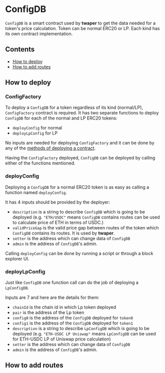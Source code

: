 # ConfigDB

`ConfigDB` is a smart contract used by **twaper** to get the data needed for a token's price calculation. Token can be normal ERC20 or LP. Each kind has its own contract implementation.

## Contents

- [How to deploy](#how-to-deploy)
- [How to add routes](#how-to-add-routes)

## How to deploy

### ConfigFactory

To deploy a `ConfigDB` for a token regardless of its kind (normal/LP), `ConfigFactory` contract is required. It has two separate functions to deploy `ConfigDB` for each of the normal and LP ERC20 tokens:

- `deployConfig` for normal
- `deployLpConfig` for LP

No inputs are needed for deploying `ConfigFactory` and it can be done by any of the [methods of deploying a contract](https://ethereum.org/en/developers/docs/smart-contracts/deploying/#:~:text=To%20deploy%20a%20smart%20contract,contract%20without%20specifying%20any%20recipient.).

Having the `ConfigFactory` deployed, `ConfigDB` can be deployed by calling either of the functions mentioned.

### deployConfig

Deploying a `ConfigDB` for a normal ERC20 token is as easy as calling a function named `deployConfig`.

It has 4 inputs should be provided by the deployer:

- `description` is a string to describe `ConfigDB` which is going to be deployed (e.g. `"ETH/USDC"` means `ConfigDB` contains routes can be used to calculate price of ETH in terms of USDC.)
- `validPriceGap` is the valid price gap between routes of the token which `ConfigDB` contains its routes. It is used by **twaper**.
- `setter` is the address which can change data of `ConfigDB`
- `admin` is the address of `ConfigDB`'s admin.

Calling `deployConfig` can be done by running a script or through a block explorer UI.

### deployLpConfig

Just like `ConfigDB` one function call can do the job of deploying a `LpConfigDB`.

Inputs are 7 and here are the details for them:

- `chainId` is the chain id in which Lp token deployed
- `pair` is the address of the Lp token
- `config0` is the address of the `ConfigDB` deployed for `token0`
- `config1` is the address of the `ConfigDB` deployed for `token1`
- `description` is a string to describe `LpConfigDB` which is going to be deployed (e.g. `"ETH-USDC LP Uniswap"` means `LpConfigDB` can be used for ETH-USDC LP of Uniswap price calculation)
- `setter` is the address which can change data of `ConfigDB`
- `admin` is the address of `ConfigDB`'s admin.

## How to add routes
